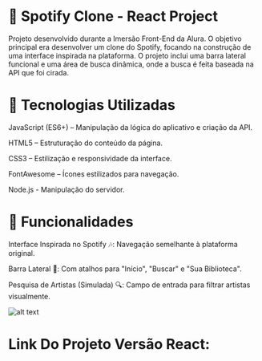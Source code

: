 # 🎵 Spotify Clone - React Project

Projeto desenvolvido durante a Imersão Front-End da Alura. O objetivo principal era desenvolver um clone do Spotify, focando na construção de uma interface inspirada na plataforma. O projeto inclui uma barra lateral funcional e uma área de busca dinâmica, onde a busca é feita baseada na API que foi cirada.

# 🚀 Tecnologias Utilizadas

JavaScript (ES6+) – Manipulação da lógica do aplicativo e criação da API.

HTML5 – Estruturação do conteúdo da página.

CSS3 – Estilização e responsividade da interface.

FontAwesome – Ícones estilizados para navegação.

Node.js - Manipulação do servidor.

# 🎨 Funcionalidades

Interface Inspirada no Spotify 🎶: Navegação semelhante à plataforma original.

Barra Lateral 📌: Com atalhos para "Início", "Buscar" e "Sua Biblioteca".

Pesquisa de Artistas (Simulada) 🔍: Campo de entrada para filtrar artistas visualmente.

![alt text](image.png)

# Link Do Projeto Versão React:


